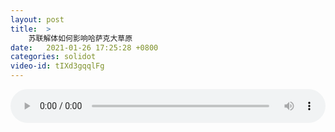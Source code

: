 ```yaml
---
layout: post
title:  >
    苏联解体如何影响哈萨克大草原
date:   2021-01-26 17:25:28 +0800
categories: solidot
video-id: tIXd3gqqlFg
---
```


<audio src="/assets/e0f32b32f9a043e730654c3ee9fcf876.mp3" style="width: 100%;" controls></audio>

